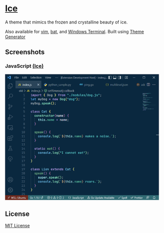 # [Ice](https://marketplace.visualstudio.com/items?itemName=a5hk.ice)

A theme that mimics the frozen and crystalline beauty of ice.

Also available for [vim](/vim/colors/), [bat](/bat/), and [Windows Terminal](/windows-terminal/). Built using [Theme Generator](https://github.com/a5hk/theme-generator)

## Screenshots

### JavaScript [(Ice)](https://vscode.dev/theme/a5hk.ice/Ice)

![javascript](/screenshot/javascript.png)

## License

[MIT License](/LICENSE)
